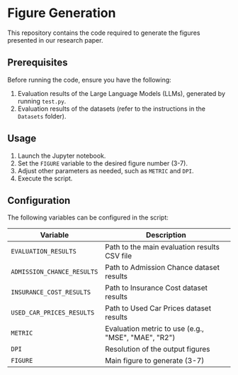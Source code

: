 # Figure Generation

This repository contains the code required to generate the figures presented in our research paper.

## Prerequisites

Before running the code, ensure you have the following:

1. Evaluation results of the Large Language Models (LLMs), generated by running `test.py`.
2. Evaluation results of the datasets (refer to the instructions in the `Datasets` folder).

## Usage

1. Launch the Jupyter notebook.
2. Set the `FIGURE` variable to the desired figure number (3-7).
3. Adjust other parameters as needed, such as `METRIC` and `DPI`.
4. Execute the script.

## Configuration

The following variables can be configured in the script:

| Variable | Description |
|----------|-------------|
| `EVALUATION_RESULTS` | Path to the main evaluation results CSV file |
| `ADMISSION_CHANCE_RESULTS` | Path to Admission Chance dataset results |
| `INSURANCE_COST_RESULTS` | Path to Insurance Cost dataset results |
| `USED_CAR_PRICES_RESULTS` | Path to Used Car Prices dataset results |
| `METRIC` | Evaluation metric to use (e.g., "MSE", "MAE", "R2") |
| `DPI` | Resolution of the output figures |
| `FIGURE` | Main figure to generate (3-7) |

